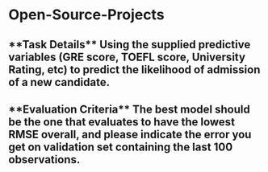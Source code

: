# Open-Source-Projects
<h2> **Task Details**
Using the supplied predictive variables (GRE score, TOEFL score, University Rating, etc) to predict the likelihood of admission of a new candidate.

<h2>**Evaluation Criteria**
The best model should be the one that evaluates to have the lowest RMSE overall, and please indicate the error you get on validation set containing the last 100 observations.

